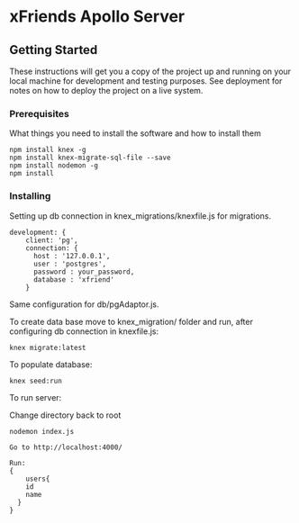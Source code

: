 # xFriends Apollo Server

## Getting Started

These instructions will get you a copy of the project up and running on your local machine for development and testing purposes. See deployment for notes on how to deploy the project on a live system.

### Prerequisites

What things you need to install the software and how to install them

```
npm install knex -g
npm install knex-migrate-sql-file --save
npm install nodemon -g
npm install
```
### Installing

Setting up db connection in knex_migrations/knexfile.js for migrations.

```
development: {
    client: 'pg',
    connection: {
      host : '127.0.0.1',
      user : 'postgres',
      password : your_password,
      database : 'xfriend'
    }
```
Same configuration for db/pgAdaptor.js.

To create data base move to knex_migration/ folder and run, after configuring db connection in knexfile.js:

```
knex migrate:latest
```
To populate database:

```
knex seed:run
```

To run server:

Change directory back to root

```
nodemon index.js

Go to http://localhost:4000/

Run: 
{
	users{
    id
    name
  }
}
```
